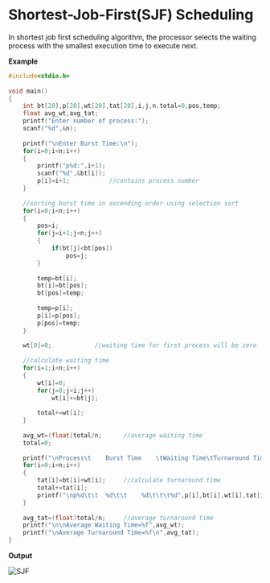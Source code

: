 # Shortest-Job-First(SJF) Scheduling

In shortest job first scheduling algorithm, the processor selects the waiting process with the smallest execution time to execute next.

**Example**

```cpp
#include<stdio.h>
 
void main()
{
    int bt[20],p[20],wt[20],tat[20],i,j,n,total=0,pos,temp;
    float avg_wt,avg_tat;
    printf("Enter number of process:");
    scanf("%d",&n);
 
    printf("\nEnter Burst Time:\n");
    for(i=0;i<n;i++)
    {
        printf("p%d:",i+1);
        scanf("%d",&bt[i]);
        p[i]=i+1;           //contains process number
    }
 
    //sorting burst time in ascending order using selection sort
    for(i=0;i<n;i++)
    {
        pos=i;
        for(j=i+1;j<n;j++)
        {
            if(bt[j]<bt[pos])
                pos=j;
        }
 
        temp=bt[i];
        bt[i]=bt[pos];
        bt[pos]=temp;
 
        temp=p[i];
        p[i]=p[pos];
        p[pos]=temp;
    }
 
    wt[0]=0;            //waiting time for first process will be zero
 
    //calculate waiting time
    for(i=1;i<n;i++)
    {
        wt[i]=0;
        for(j=0;j<i;j++)
            wt[i]+=bt[j];
 
        total+=wt[i];
    }
 
    avg_wt=(float)total/n;      //average waiting time
    total=0;
 
    printf("\nProcess\t    Burst Time    \tWaiting Time\tTurnaround Time");
    for(i=0;i<n;i++)
    {
        tat[i]=bt[i]+wt[i];     //calculate turnaround time
        total+=tat[i];
        printf("\np%d\t\t  %d\t\t    %d\t\t\t%d",p[i],bt[i],wt[i],tat[i]);
    }
 
    avg_tat=(float)total/n;     //average turnaround time
    printf("\n\nAverage Waiting Time=%f",avg_wt);
    printf("\nAverage Turnaround Time=%f\n",avg_tat);
} 

```


**Output**

![SJF](https://user-images.githubusercontent.com/37344605/58371753-ed230400-7f35-11e9-9580-4255ed4b0d38.png)


